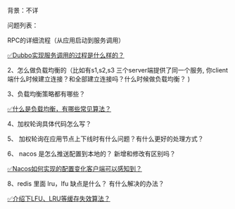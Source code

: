 背景：不详



问题列表：

RPC的详细流程（从应用启动到服务调用）



[✅Dubbo实现服务调用的过程是什么样的？](https://www.yuque.com/hollis666/qyhor6/io1pkwin43mkwaup)



2、怎么做负载均衡的（比如有s1,s2,s3 三个server端提供了同一个服务, 你client端什么时候建立连接？和全部建立连接吗？什么时候做负载均衡？ )

3、负载均衡策略都有哪些？

[✅什么是负载均衡，有哪些常见算法？](https://www.yuque.com/hollis666/qyhor6/dw07di)



4、加权轮询具体代码怎么写？

5、 加权轮询在应用节点上下线时有什么问题？有什么更好的处理方式？

6、 nacos 是怎么推送配置到本地的？ 新增和修改有区别吗？

[✅Nacos如何实现的配置变化客户端可以感知到？](https://www.yuque.com/hollis666/qyhor6/icbk1rndq13ku07o)

8、redis 里面 lru，lfu 缺点是什么？ 有什么解决的办法？

[✅介绍下LFU、LRU等缓存失效算法？](https://www.yuque.com/hollis666/qyhor6/gl3fivks74z4d10e)

